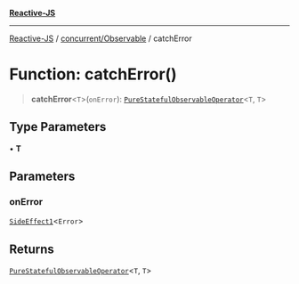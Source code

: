 [**Reactive-JS**](../../../README.md)

***

[Reactive-JS](../../../README.md) / [concurrent/Observable](../README.md) / catchError

# Function: catchError()

> **catchError**\<`T`\>(`onError`): [`PureStatefulObservableOperator`](../type-aliases/PureStatefulObservableOperator.md)\<`T`, `T`\>

## Type Parameters

• **T**

## Parameters

### onError

[`SideEffect1`](../../../functions/type-aliases/SideEffect1.md)\<`Error`\>

## Returns

[`PureStatefulObservableOperator`](../type-aliases/PureStatefulObservableOperator.md)\<`T`, `T`\>
